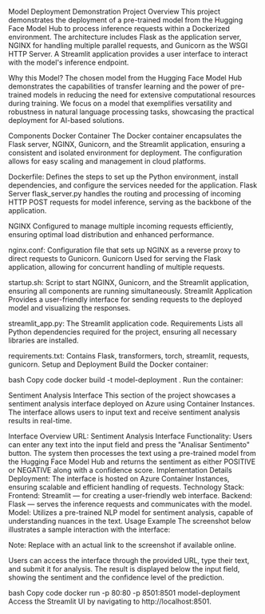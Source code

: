 Model Deployment Demonstration
Project Overview
This project demonstrates the deployment of a pre-trained model from the Hugging Face Model Hub to process inference requests within a Dockerized environment. The architecture includes Flask as the application server, NGINX for handling multiple parallel requests, and Gunicorn as the WSGI HTTP Server. A Streamlit application provides a user interface to interact with the model's inference endpoint.

Why this Model?
The chosen model from the Hugging Face Model Hub demonstrates the capabilities of transfer learning and the power of pre-trained models in reducing the need for extensive computational resources during training. We focus on a model that exemplifies versatility and robustness in natural language processing tasks, showcasing the practical deployment for AI-based solutions.

Components
Docker Container
The Docker container encapsulates the Flask server, NGINX, Gunicorn, and the Streamlit application, ensuring a consistent and isolated environment for deployment. The configuration allows for easy scaling and management in cloud platforms.

Dockerfile: Defines the steps to set up the Python environment, install dependencies, and configure the services needed for the application.
Flask Server
flask_server.py handles the routing and processing of incoming HTTP POST requests for model inference, serving as the backbone of the application.

NGINX
Configured to manage multiple incoming requests efficiently, ensuring optimal load distribution and enhanced performance.

nginx.conf: Configuration file that sets up NGINX as a reverse proxy to direct requests to Gunicorn.
Gunicorn
Used for serving the Flask application, allowing for concurrent handling of multiple requests.

startup.sh: Script to start NGINX, Gunicorn, and the Streamlit application, ensuring all components are running simultaneously.
Streamlit Application
Provides a user-friendly interface for sending requests to the deployed model and visualizing the responses.

streamlit_app.py: The Streamlit application code.
Requirements
Lists all Python dependencies required for the project, ensuring all necessary libraries are installed.

requirements.txt: Contains Flask, transformers, torch, streamlit, requests, gunicorn.
Setup and Deployment
Build the Docker container:

bash
Copy code
docker build -t model-deployment .
Run the container:

Sentiment Analysis Interface
This section of the project showcases a sentiment analysis interface deployed on Azure using Container Instances. The interface allows users to input text and receive sentiment analysis results in real-time.

Interface Overview
URL: Sentiment Analysis Interface
Functionality: Users can enter any text into the input field and press the "Analisar Sentimento" button. The system then processes the text using a pre-trained model from the Hugging Face Model Hub and returns the sentiment as either POSITIVE or NEGATIVE along with a confidence score.
Implementation Details
Deployment: The interface is hosted on Azure Container Instances, ensuring scalable and efficient handling of requests.
Technology Stack:
Frontend: Streamlit — for creating a user-friendly web interface.
Backend: Flask — serves the inference requests and communicates with the model.
Model: Utilizes a pre-trained NLP model for sentiment analysis, capable of understanding nuances in the text.
Usage Example
The screenshot below illustrates a sample interaction with the interface:

 Note: Replace with an actual link to the screenshot if available online.

Users can access the interface through the provided URL, type their text, and submit it for analysis. The result is displayed below the input field, showing the sentiment and the confidence level of the prediction.

bash
Copy code
docker run -p 80:80 -p 8501:8501 model-deployment
Access the Streamlit UI by navigating to http://localhost:8501.


